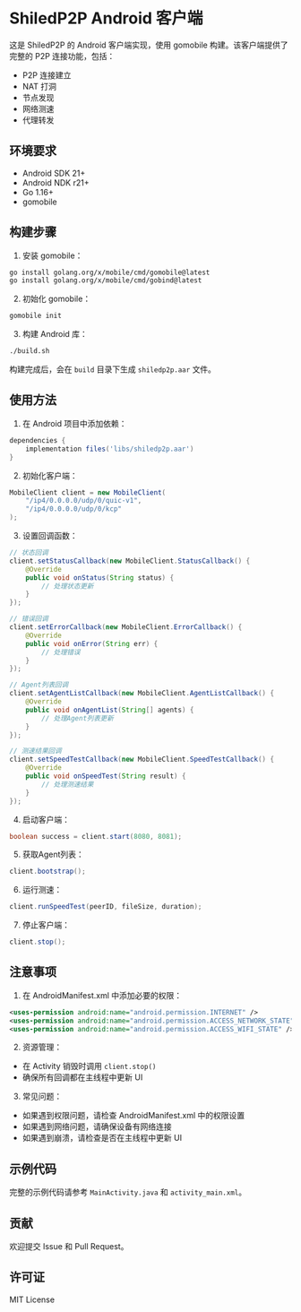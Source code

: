 # ShiledP2P Android 客户端

这是 ShiledP2P 的 Android 客户端实现，使用 gomobile 构建。该客户端提供了完整的 P2P 连接功能，包括：

- P2P 连接建立
- NAT 打洞
- 节点发现
- 网络测速
- 代理转发

## 环境要求

- Android SDK 21+
- Android NDK r21+
- Go 1.16+
- gomobile

## 构建步骤

1. 安装 gomobile：
```bash
go install golang.org/x/mobile/cmd/gomobile@latest
go install golang.org/x/mobile/cmd/gobind@latest
```

2. 初始化 gomobile：
```bash
gomobile init
```

3. 构建 Android 库：
```bash
./build.sh
```

构建完成后，会在 `build` 目录下生成 `shiledp2p.aar` 文件。

## 使用方法

1. 在 Android 项目中添加依赖：
```gradle
dependencies {
    implementation files('libs/shiledp2p.aar')
}
```

2. 初始化客户端：
```java
MobileClient client = new MobileClient(
    "/ip4/0.0.0.0/udp/0/quic-v1",
    "/ip4/0.0.0.0/udp/0/kcp"
);
```

3. 设置回调函数：
```java
// 状态回调
client.setStatusCallback(new MobileClient.StatusCallback() {
    @Override
    public void onStatus(String status) {
        // 处理状态更新
    }
});

// 错误回调
client.setErrorCallback(new MobileClient.ErrorCallback() {
    @Override
    public void onError(String err) {
        // 处理错误
    }
});

// Agent列表回调
client.setAgentListCallback(new MobileClient.AgentListCallback() {
    @Override
    public void onAgentList(String[] agents) {
        // 处理Agent列表更新
    }
});

// 测速结果回调
client.setSpeedTestCallback(new MobileClient.SpeedTestCallback() {
    @Override
    public void onSpeedTest(String result) {
        // 处理测速结果
    }
});
```

4. 启动客户端：
```java
boolean success = client.start(8080, 8081);
```

5. 获取Agent列表：
```java
client.bootstrap();
```

6. 运行测速：
```java
client.runSpeedTest(peerID, fileSize, duration);
```

7. 停止客户端：
```java
client.stop();
```

## 注意事项

1. 在 AndroidManifest.xml 中添加必要的权限：
```xml
<uses-permission android:name="android.permission.INTERNET" />
<uses-permission android:name="android.permission.ACCESS_NETWORK_STATE" />
<uses-permission android:name="android.permission.ACCESS_WIFI_STATE" />
```

2. 资源管理：
- 在 Activity 销毁时调用 `client.stop()`
- 确保所有回调都在主线程中更新 UI

3. 常见问题：
- 如果遇到权限问题，请检查 AndroidManifest.xml 中的权限设置
- 如果遇到网络问题，请确保设备有网络连接
- 如果遇到崩溃，请检查是否在主线程中更新 UI

## 示例代码

完整的示例代码请参考 `MainActivity.java` 和 `activity_main.xml`。

## 贡献

欢迎提交 Issue 和 Pull Request。

## 许可证

MIT License 